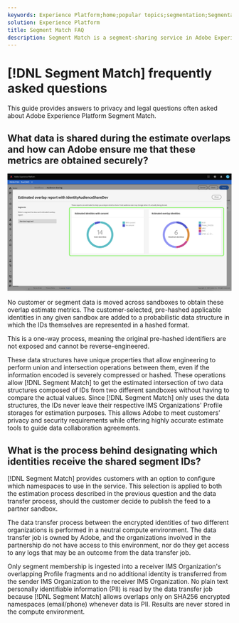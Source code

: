 ```yaml
---
keywords: Experience Platform;home;popular topics;segmentation;Segmentation;Segment Match;segment match
solution: Experience Platform
title: Segment Match FAQ
description: Segment Match is a segment-sharing service in Adobe Experience Platform that allows for two or more Platform users to exchange segment data in a secure, governed, and privacy-friendly manner.
---
```

# [!DNL Segment Match] frequently asked questions

This guide provides answers to privacy and legal questions often asked about Adobe Experience Platform Segment Match.

## What data is shared during the estimate overlaps and how can Adobe ensure me that these metrics are obtained securely? 

![overlap-report.png](./images/overlap-report.png)

No customer or segment data is moved across sandboxes to obtain these overlap estimate metrics. The customer-selected, pre-hashed applicable identities in any given sandbox are added to a probabilistic data structure in which the IDs themselves are represented in a hashed format. 

This is a one-way process, meaning the original pre-hashed identifiers are not exposed and cannot be reverse-engineered. 

These data structures have unique properties that allow engineering to perform union and intersection operations between them, even if the information encoded is severely compressed or hashed. These operations allow [!DNL Segment Match] to get the estimated intersection of two data structures composed of IDs from two different sandboxes without having to compare the actual values. Since [!DNL Segment Match] only uses the data structures, the IDs never leave their respective IMS Organizations' Profile storages for estimation purposes. This allows Adobe to meet customers’ privacy and security requirements while offering highly accurate estimate tools to guide data collaboration agreements.  

## What is the process behind designating which identities receive the shared segment IDs?

[!DNL Segment Match] provides customers with an option to configure which namespaces to use in the service. This selection is applied to both the estimation process described in the previous question and the data transfer process, should the customer decide to publish the feed to a partner sandbox.  

The data transfer process between the encrypted identities of two different organizations is performed in a neutral compute environment. The data transfer job is owned by Adobe, and the organizations involved in the partnership do not have access to this environment, nor do they get access to any logs that may be an outcome from the data transfer job. 

Only segment membership is ingested into a receiver IMS Organization's overlapping Profile fragments and no additional identity is transferred from the sender IMS Organization to the receiver IMS Organization. No plain text personally identifiable information (PII) is read by the data transfer job because [!DNL Segment Match] allows overlaps only on SHA256 encrypted namespaces (email/phone) whenever data is PII. Results are never stored in the compute environment.
